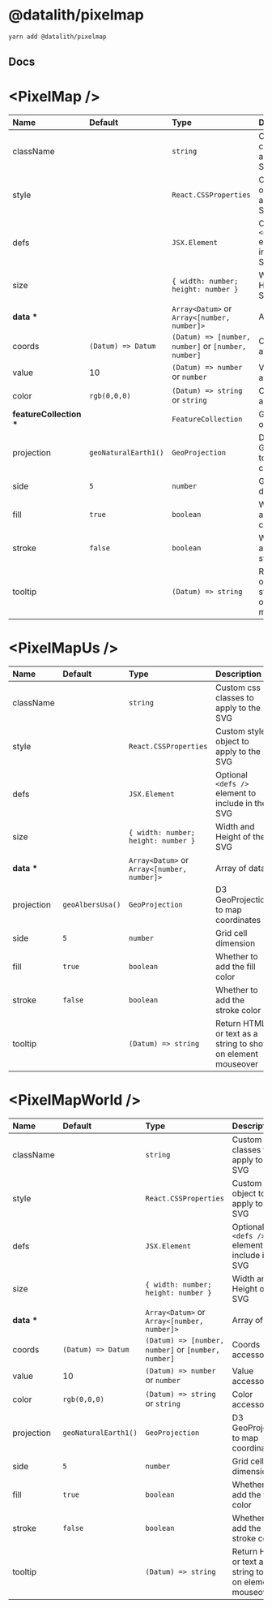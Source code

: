 # @datalith/pixelmap

```sh
yarn add @datalith/pixelmap
```

## Docs

# \<PixelMap \/>

| Name                        | Default              | Type                                                | Description                                                  |
| :-------------------------- | :------------------- | :-------------------------------------------------- | :----------------------------------------------------------- |
| className                   |                      | `string`                                            | Custom css classes to apply to the SVG                       |
| style                       |                      | `React.CSSProperties`                               | Custom style object to apply to the SVG                      |
| defs                        |                      | `JSX.Element`                                       | Optional `<defs />` element to include in the SVG            |
| size                        |                      | `{ width: number; height: number }`                 | Width and Height of the SVG                                  |
| <b>data \*</b>              |                      | `Array<Datum>` or `Array<[number, number]>`         | Array of data                                                |
| coords                      | `(Datum) => Datum`   | `(Datum) => [number, number]` or `[number, number]` | Coords accessor                                              |
| value                       | 10                   | `(Datum) => number` or `number`                     | Value accessor                                               |
| color                       | `rgb(0,0,0)`         | `(Datum) => string` or `string`                     | Color accessor                                               |
| <b>featureCollection \*</b> |                      | `FeatureCollection`                                 | GeoJson object                                               |
| projection                  | `geoNaturalEarth1()` | `GeoProjection`                                     | D3 GeoProjection to map coordinates                          |
| side                        | `5`                  | `number`                                            | Grid cell dimension                                          |
| fill                        | `true`               | `boolean`                                           | Whether to add the fill color                                |
| stroke                      | `false`              | `boolean`                                           | Whether to add the stroke color                              |
| tooltip                     |                      | `(Datum) => string`                                 | Return HTML or text as a string to show on element mouseover |

# \<PixelMapUs \/>

| Name           | Default          | Type                                        | Description                                                  |
| :------------- | :--------------- | :------------------------------------------ | :----------------------------------------------------------- |
| className      |                  | `string`                                    | Custom css classes to apply to the SVG                       |
| style          |                  | `React.CSSProperties`                       | Custom style object to apply to the SVG                      |
| defs           |                  | `JSX.Element`                               | Optional `<defs />` element to include in the SVG            |
| size           |                  | `{ width: number; height: number }`         | Width and Height of the SVG                                  |
| <b>data \*</b> |                  | `Array<Datum>` or `Array<[number, number]>` | Array of data                                                |
| projection     | `geoAlbersUsa()` | `GeoProjection`                             | D3 GeoProjection to map coordinates                          |
| side           | `5`              | `number`                                    | Grid cell dimension                                          |
| fill           | `true`           | `boolean`                                   | Whether to add the fill color                                |
| stroke         | `false`          | `boolean`                                   | Whether to add the stroke color                              |
| tooltip        |                  | `(Datum) => string`                         | Return HTML or text as a string to show on element mouseover |

# \<PixelMapWorld \/>

| Name           | Default              | Type                                                | Description                                                  |
| :------------- | :------------------- | :-------------------------------------------------- | :----------------------------------------------------------- |
| className      |                      | `string`                                            | Custom css classes to apply to the SVG                       |
| style          |                      | `React.CSSProperties`                               | Custom style object to apply to the SVG                      |
| defs           |                      | `JSX.Element`                                       | Optional `<defs />` element to include in the SVG            |
| size           |                      | `{ width: number; height: number }`                 | Width and Height of the SVG                                  |
| <b>data \*</b> |                      | `Array<Datum>` or `Array<[number, number]>`         | Array of data                                                |
| coords         | `(Datum) => Datum`   | `(Datum) => [number, number]` or `[number, number]` | Coords accessor                                              |
| value          | 10                   | `(Datum) => number` or `number`                     | Value accessor                                               |
| color          | `rgb(0,0,0)`         | `(Datum) => string` or `string`                     | Color accessor                                               |
| projection     | `geoNaturalEarth1()` | `GeoProjection`                                     | D3 GeoProjection to map coordinates                          |
| side           | `5`                  | `number`                                            | Grid cell dimension                                          |
| fill           | `true`               | `boolean`                                           | Whether to add the fill color                                |
| stroke         | `false`              | `boolean`                                           | Whether to add the stroke color                              |
| tooltip        |                      | `(Datum) => string`                                 | Return HTML or text as a string to show on element mouseover |

